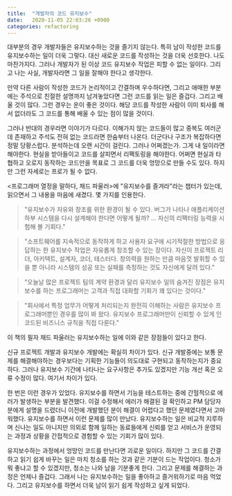 ```yaml
---
title:  "개발자의 코드 유지보수"
date:   2020-11-05 22:03:26 +0900
categories: refactoring
---
```

대부분의 경우 개발자들은 유지보수하는 것을 즐기지 않는다. 특히 남이 작성한 코드를 유지보수하는 일이 더욱 그렇다.  대신 새로운 코드를 작성하는 것을 더욱 선호한다. 나도 마찬가지다. 그러나 개발자가 된 이상 코드 유지보수 작업은 피할 수 없는 일이다. 그리고 나는 사실, 개발자라면 그 일을 잘해야 한다고 생각한다.

만약 다른 사람이 작성한 코드가 논리적이고 간결하며 우수하다면, 그리고 애매한 부분에는 주석으로 친절한 설명까지 남겨놓았다면 그런 코드를 읽는 일은 즐겁다. 그리고 배울 것이 많다. 그런 경우는 운이 좋은 것이다. 해당 코드를 작성한 사람이 이미 퇴사를 해서 없더라도 그 코드를 통해 배울 수 있는 점이 많을 것이다.

그러나 반대의 경우라면 이야기가 다르다. 이해가지 않는 코드들이 많고 중복도 여러군데 존재하고 주석도 전혀 없는 코드라면 한숨부터 나온다. 더군다나 구조가 복잡하다면 정말 당황스럽다. 분석하는데 오랜 시간이 걸린다. 그러나 어쩌겠는가. 그게 내 일이라면 해야한다. 현실을 받아들이고 코드를 살피면서 리팩토링을 해야한다. 어쩌면 현실과 타협하고 오로지 동작하는 코드만을 목표로 그 코드를 더욱 엉망으로 만들 수도 있다. 하지만 그런 자세로는 프로가 될 수 없다.

<프로그래머 열정을 말하다, 채드 파울러>에 "유지보수를 즐겨라"라는 챕터가 있는데, 읽으면서 그 내용을 마음에 새겼다. 몇 가지를 인용한다.

> "유지보수가 자유와 창조를 위한 환경이 될 수 있다. 버그가 나타나 애플리케이션 하부 시스템을 다시 설계해야 한다면 어떻게 될까? ... 자신의 리팩터링 능력을 시험해 볼 기회다."

> "소프트웨어를 지속적으로 동작하게 하고 사용자 요구에 시기적절한 방법으로 응답하는 한 유지보수 작업은 자유롭게 창조할 수 있는 장이다. 자신이 프로젝트 리더, 아키텍트, 설계자, 코더, 테스터다. 창의력을 원하는 만큼 마음껏 발휘할 수 있을 뿐 아니라 시스템의 성공 또는 실패를 측정하는 것도 자신에게 달려 있다."

> "오늘날 많은 프로젝트 팀의 계약 환경과 달리 유지보수 일의 숨겨진 장점은 유지보수를 하는 프로그래머는 고객과 직접 대화할 기회가 꽤 있다는 것이다."

> "회사에서 특정 업무가 어떻게 처리되는지 완전히 이해하는 사람은 유지보수 프로그래머뿐인 경우를 많이 봐 왔다. 유지보수 프로그래머만이 신뢰할 수 있게 인코드된 비즈니스 규칙을 직접 다룬다."

이 책의 필자 채드 파울러는 유지보수하는 일에 이와 같은 장점들이 있다고 한다.

신규 프로젝트 개발과 유지보수 개발에는 확실히 차이가 있다. 신규 개발중에는 보통 문제를 해결해야하는 경우보다는 기획한 기능들이 의도대로 구현되고 동작하는지가 중요하다. 그러나 유지보수 기간에 나타나는 요구사항은 추가도 있겠지만 기능 개선 혹은 오류 수정이 많다. 여기서 차이가 있다.

한 번은 이런 경우가 있었다. 유지보수를 하면서 기능을 테스트하는 중에 간헐적으로 에러가 발생하는 부분을 발견했다. 이걸 수정해서 에러가 해결된 걸 확인하고 PM 담당자분에게 설명을 드렸더니 이전에 개발했던 분이 해결이 어렵다고 했던 문제였다면서 고마워했다. 유지보수를 하면서 이런 문제를 많이 만났다. 유지보수하는 일은 비교적 지루하며 신나는 일도 아니지만 의외로 함께 일하는 동료들에게 신뢰를 얻고 서비스가 운영되는 과정과 상황을 간접적으로 경험할 수 있는 기회가 많이 있다.  

유지보수하는 과정에서 엉망인 코드를 만난다면 괴로운 일이다. 하지만 그 코드를 간결하고 읽기 쉽게 바꾸는 일은 마치 청소를 하는 것과 같은 기분이 드는 작업이다. 청소가 뭐 좋냐고 할 수 있겠지만, 청소는 나와 남을 기분좋게 한다. 그리고 문제를 해결하는 과정은 언제나 즐겁다. 그래서 나는 유지보수하는 일을 좋아하고 즐거워하기로 마음 먹었다. 그리고 유지보수를 하면서 더욱 남이 읽기 쉽게 작성하고 싶게 되었다. 